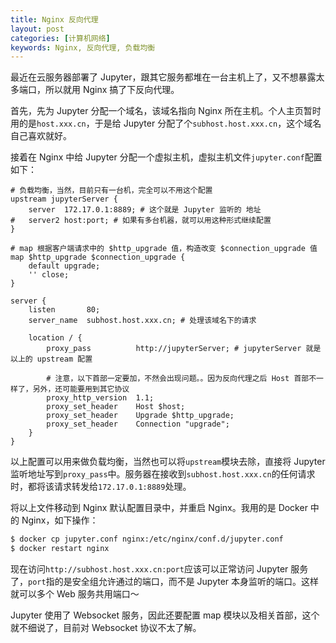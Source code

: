 ```yaml
---
title: Nginx 反向代理
layout: post
categories: [计算机网络]
keywords: Nginx, 反向代理, 负载均衡
---
```


最近在云服务器部署了 Jupyter，跟其它服务都堆在一台主机上了，又不想暴露太多端口，所以就用 Nginx 搞了下反向代理。

首先，先为 Jupyter 分配一个域名，该域名指向 Nginx 所在主机。个人主页暂时用的是`host.xxx.cn`，于是给 Jupyter 分配了个`subhost.host.xxx.cn`，这个域名自己喜欢就好。

接着在 Nginx 中给 Jupyter 分配一个虚拟主机，虚拟主机文件`jupyter.conf`配置如下：

```
# 负载均衡，当然，目前只有一台机，完全可以不用这个配置
upstream jupyterServer {
    server	172.17.0.1:8889; # 这个就是 Jupyter 监听的 地址
#   server2 host:port; # 如果有多台机器，就可以用这种形式继续配置
}

# map 根据客户端请求中的 $http_upgrade 值，构造改变 $connection_upgrade 值
map $http_upgrade $connection_upgrade {
    default upgrade;
    '' close;
}

server {
    listen       80;
    server_name  subhost.host.xxx.cn; # 处理该域名下的请求

    location / {
        proxy_pass          http://jupyterServer; # jupyterServer 就是以上的 upstream 配置
        
        # 注意，以下首部一定要加，不然会出现问题。。因为反向代理之后 Host 首部不一样了，另外，还可能要用到其它协议
        proxy_http_version  1.1;
        proxy_set_header	Host $host;
        proxy_set_header    Upgrade $http_upgrade;
        proxy_set_header    Connection "upgrade";
    }
}
```

以上配置可以用来做负载均衡，当然也可以将`upstream`模块去除，直接将 Jupyter 监听地址写到`proxy_pass`中。服务器在接收到`subhost.host.xxx.cn`的任何请求时，都将该请求转发给`172.17.0.1:8889`处理。

将以上文件移动到 Nginx 默认配置目录中，并重启 Nginx。我用的是 Docker 中的 Nginx，如下操作：

```bash
$ docker cp jupyter.conf nginx:/etc/nginx/conf.d/jupyter.conf
$ docker restart nginx
```

现在访问`http://subhost.host.xxx.cn:port`应该可以正常访问 Jupyter 服务了，`port`指的是安全组允许通过的端口，而不是 Jupyter 本身监听的端口。这样就可以多个 Web 服务共用端口～

Jupyter 使用了 Websocket 服务，因此还要配置 map 模块以及相关首部，这个就不细说了，目前对 Websocket 协议不太了解。
